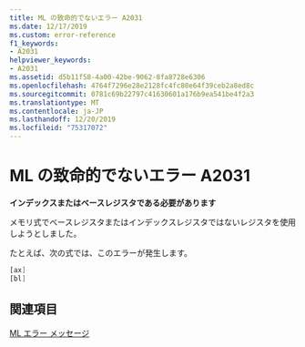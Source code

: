 ```yaml
---
title: ML の致命的でないエラー A2031
ms.date: 12/17/2019
ms.custom: error-reference
f1_keywords:
- A2031
helpviewer_keywords:
- A2031
ms.assetid: d5b11f58-4a00-42be-9062-8fa8728e6306
ms.openlocfilehash: 4764f7296e28e2128fc4fc80e64f39ceb2a8ed8c
ms.sourcegitcommit: 0781c69b22797c41630601a176b9ea541be4f2a3
ms.translationtype: MT
ms.contentlocale: ja-JP
ms.lasthandoff: 12/20/2019
ms.locfileid: "75317072"
---
```

# <a name="ml-nonfatal-error-a2031"></a>ML の致命的でないエラー A2031

**インデックスまたはベースレジスタである必要があります**

メモリ式でベースレジスタまたはインデックスレジスタではないレジスタを使用しようとしました。

たとえば、次の式では、このエラーが発生します。

```asm
[ax]
[bl]
```

## <a name="see-also"></a>関連項目

[ML エラー メッセージ](ml-error-messages.md)
